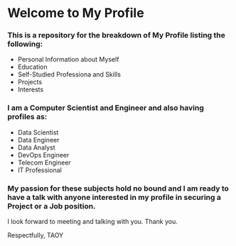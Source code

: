 # Welcome to My Profile

### This is a repository for the breakdown of My Profile listing the following:

* Personal Information about Myself
* Education
* Self-Studied Professiona and Skills
* Projects
* Interests

### I am a Computer Scientist and Engineer and also having profiles as:

* Data Scientist
* Data Engineer
* Data Analyst
* DevOps Engineer
* Telecom Engineer
* IT Professional

### My passion for these subjects hold no bound and I am ready to have a talk with anyone interested in my profile in securing a Project or a Job position.

I look forward to meeting and talking with you. Thank you.

Respectfully,
TAOY


